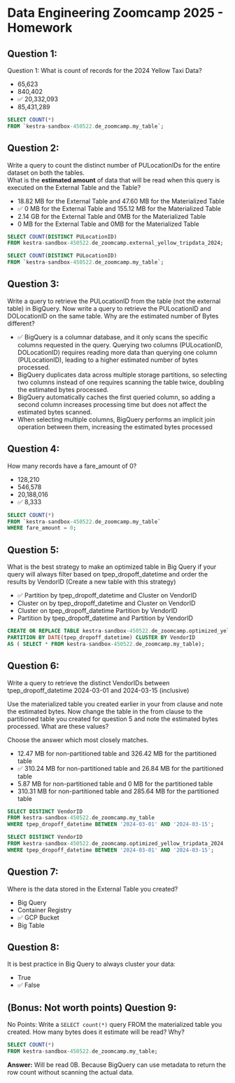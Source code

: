 # Data Engineering Zoomcamp 2025 - Homework


## Question 1:
Question 1: What is count of records for the 2024 Yellow Taxi Data?
- 65,623
- 840,402
- ✅ 20,332,093
- 85,431,289

```sql
SELECT COUNT(*)
FROM `kestra-sandbox-450522.de_zoomcamp.my_table`;
```

## Question 2:
Write a query to count the distinct number of PULocationIDs for the entire dataset on both the tables.</br> 
What is the **estimated amount** of data that will be read when this query is executed on the External Table and the Table?

- 18.82 MB for the External Table and 47.60 MB for the Materialized Table
-  ✅ 0 MB for the External Table and 155.12 MB for the Materialized Table
- 2.14 GB for the External Table and 0MB for the Materialized Table
- 0 MB for the External Table and 0MB for the Materialized Table


```sql
SELECT COUNT(DISTINCT PULocationID) 
FROM kestra-sandbox-450522.de_zoomcamp.external_yellow_tripdata_2024;
```

```sql
SELECT COUNT(DISTINCT PULocationID)
FROM `kestra-sandbox-450522.de_zoomcamp.my_table`;
```


## Question 3:
Write a query to retrieve the PULocationID from the table (not the external table) in BigQuery. Now write a query to retrieve the PULocationID and DOLocationID on the same table. Why are the estimated number of Bytes different?
- ✅ BigQuery is a columnar database, and it only scans the specific columns requested in the query. Querying two columns (PULocationID, DOLocationID) requires 
reading more data than querying one column (PULocationID), leading to a higher estimated number of bytes processed.
- BigQuery duplicates data across multiple storage partitions, so selecting two columns instead of one requires scanning the table twice, 
doubling the estimated bytes processed.
- BigQuery automatically caches the first queried column, so adding a second column increases processing time but does not affect the estimated bytes scanned.
- When selecting multiple columns, BigQuery performs an implicit join operation between them, increasing the estimated bytes processed

## Question 4:
How many records have a fare_amount of 0?
- 128,210
- 546,578
- 20,188,016
- ✅ 8,333


```sql
SELECT COUNT(*)
FROM `kestra-sandbox-450522.de_zoomcamp.my_table` 
WHERE fare_amount = 0;
```

## Question 5:
What is the best strategy to make an optimized table in Big Query if your query will always filter based on tpep_dropoff_datetime and order the results by VendorID (Create a new table with this strategy)
-  ✅ Partition by tpep_dropoff_datetime and Cluster on VendorID
- Cluster on by tpep_dropoff_datetime and Cluster on VendorID
- Cluster on tpep_dropoff_datetime Partition by VendorID
- Partition by tpep_dropoff_datetime and Partition by VendorID


```sql
CREATE OR REPLACE TABLE kestra-sandbox-450522.de_zoomcamp.optimized_yellow_tripdata_2024 
PARTITION BY DATE(tpep_dropoff_datetime) CLUSTER BY VendorID 
AS ( SELECT * FROM kestra-sandbox-450522.de_zoomcamp.my_table);
```


## Question 6:
Write a query to retrieve the distinct VendorIDs between tpep_dropoff_datetime
2024-03-01 and 2024-03-15 (inclusive)</br>

Use the materialized table you created earlier in your from clause and note the estimated bytes. Now change the table in the from clause to the partitioned table you created for question 5 and note the estimated bytes processed. What are these values? </br>

Choose the answer which most closely matches.</br> 

- 12.47 MB for non-partitioned table and 326.42 MB for the partitioned table
- ✅ 310.24 MB for non-partitioned table and 26.84 MB for the partitioned table
- 5.87 MB for non-partitioned table and 0 MB for the partitioned table
- 310.31 MB for non-partitioned table and 285.64 MB for the partitioned table


```sql
SELECT DISTINCT VendorID 
FROM kestra-sandbox-450522.de_zoomcamp.my_table
WHERE tpep_dropoff_datetime BETWEEN '2024-03-01' AND '2024-03-15';
```

```sql
SELECT DISTINCT VendorID 
FROM kestra-sandbox-450522.de_zoomcamp.optimized_yellow_tripdata_2024
WHERE tpep_dropoff_datetime BETWEEN '2024-03-01' AND '2024-03-15';
```

## Question 7: 
Where is the data stored in the External Table you created?

- Big Query
- Container Registry
- ✅ GCP Bucket
- Big Table

## Question 8:
It is best practice in Big Query to always cluster your data:
- True
- ✅ False


## (Bonus: Not worth points) Question 9:
No Points: Write a `SELECT count(*)` query FROM the materialized table you created. How many bytes does it estimate will be read? Why?

```sql
SELECT COUNT(*)
FROM kestra-sandbox-450522.de_zoomcamp.my_table;
```

**Answer:** Will be read 0B. Because BigQuery can use metadata to return the row count without scanning the actual data.
